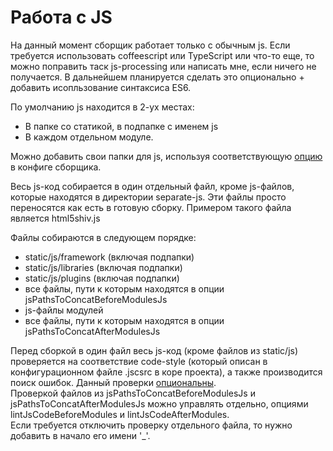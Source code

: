 Работа с JS
===========

На данный момент сборщик работает только с обычным js. Если требуется использовать coffeescript или TypeScript или что-то еще, то можно поправить таск js-processing или написать мне, если ничего не получается. В дальнейшем планируется сделать это опционально + добавить исопльзование синтаксиса ES6.

По умолчанию js находится в 2-ух местах:
*   В папке со статикой, в подпапке с именем js
*   В каждом отдельном модуле.

Можно добавить свои папки для js, используя соответствующую <a href="options.md#jspathstoconcatbeforemodulesjs-%D0%B8-jspathstoconcataftermodulesjs">опцию</a> в конфиге сборщика.

Весь js-код собирается в один отдельный файл, кроме js-файлов, которые находятся в директории separate-js. Эти файлы просто переносятся как есть в готовую сборку. Примером такого файла является html5shiv.js

Файлы собираются в следующем порядке:
*   static/js/framework (включая подпапки)
*   static/js/libraries (включая подпапки)
*   static/js/plugins (включая подпапки)
*   все файлы, пути к которым находятся в опции jsPathsToConcatBeforeModulesJs
*   js-файлы модулей
*   все файлы, пути к которым находятся в опции jsPathsToConcatAfterModulesJs

Перед сборкой в один файл весь js-код (кроме файлов из static/js) проверяется на соответствие code-style (который описан в конфигурационном файле .jscsrc в коре проекта), а также производится поиск ошибок. Данный проверки <a href="options.md#usejslintandhint">опциональны</a>.<br/>Проверкой файлов из jsPathsToConcatBeforeModulesJs и jsPathsToConcatAfterModulesJs можно управлять отдельно, опциями lintJsCodeBeforeModules и lintJsCodeAfterModules.<br/>
Если требуется отключить проверку отдельного файла, то нужно добавить в начало его имени '_'.


